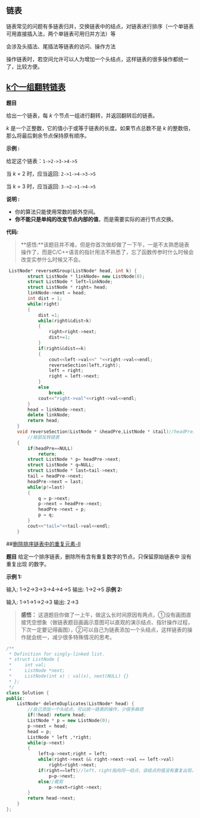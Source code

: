 ## 链表

链表常见的问题有多链表归并，交换链表中的结点，对链表进行排序（一个单链表可用直接插入法，两个单链表可用归并方法）等

会涉及头插法、尾插法等链表的访问、操作方法

操作链表时，若空间允许可以人为增加一个头结点，这样链表的很多操作都统一了，比较方便。



## [k个一组翻转链表](https://leetcode-cn.com/problems/reverse-nodes-in-k-group/)

**题目**

给出一个链表，每 *k* 个节点一组进行翻转，并返回翻转后的链表。

*k* 是一个正整数，它的值小于或等于链表的长度。如果节点总数不是 *k* 的整数倍，那么将最后剩余节点保持原有顺序。

**示例 :**

给定这个链表：`1->2->3->4->5`

当 *k* = 2 时，应当返回: `2->1->4->3->5`

当 *k* = 3 时，应当返回: `3->2->1->4->5`

**说明 :**

+ 你的算法只能使用常数的额外空间。
+ **你不能只是单纯的改变节点内部的值**，而是需要实际的进行节点交换。

**代码:**
> **感悟:**该题目并不难，但是你首次做却做了一下午，一是不太熟悉链表操作了，而是C/C++语言的指针用法不熟悉了，忘了函数传参时什么时候会改变实参什么时候又不会。

```c++
 ListNode* reverseKGroup(ListNode* head, int k) {
        struct ListNode * linkNode= new ListNode(0);
        struct ListNode * left=linkNode;
        struct ListNode * right= head;
        linkNode->next = head;
        int dist = 1;
        while(right)
        {
            dist =1;
            while(right&&dist<k)
            {
                right=right->next;
                dist+=1;
            }
            if(right&&dist==k)
            {
                cout<<left->val<<" "<<right->val<<endl;
                reverseSection(left,right);
                left = right;
                right = left->next;
            }
            else
                break;
            cout<<"right->val"<<right->val<<endl;
        }
        head = linkNode->next;
        delete linkNode;
        return head;
    }
    void reverseSection(ListNode * &headPre,ListNode * &tail)//headPre是局部链表的首结点之前的一个结点（相当于头结点）
        //局部反转链表
    {
        if(headPre==NULL)
            return;
        struct ListNode * p= headPre->next;
        struct ListNode * q=NULL;
        struct ListNode * last=tail->next;
        tail = headPre->next;
        headPre->next = last;
        while(p!=last)
        {
            q = p->next; 
            p->next = headPre->next;
            headPre->next = p;
            p = q;
        }
        cout<<"tail="<<tail->val<<endl;
    }
```
##[删除排序链表中的重复元素-II](https://leetcode-cn.com/problems/remove-duplicates-from-sorted-list-ii/)

**题目**
给定一个排序链表，删除所有含有重复数字的节点，只保留原始链表中 没有重复出现 的数字。

**示例 1:**

输入: 1->2->3->3->4->4->5
输出: 1->2->5
**示例 2:**

输入: 1->1->1->2->3
输出: 2->3

>**感悟：** 这道题目你做了一上午，做这么长时间原因有两点，①没有画图直接凭空想象（做链表题目画画示意图可以直观的演示结点、指针操作过程，下次一定要记得画图），②可以自己为链表添加一个头结点，这样链表的操作就会统一，减少很多特殊情况的思考。
```cpp
/**
 * Definition for singly-linked list.
 * struct ListNode {
 *     int val;
 *     ListNode *next;
 *     ListNode(int x) : val(x), next(NULL) {}
 * };
 */
class Solution {
public:
    ListNode* deleteDuplicates(ListNode* head) {
        //自己添加一个头结点，可以统一链表的操作，少很多麻烦
        if(!head) return head;
        ListNode * p = new ListNode(0);
        p->next = head;
        head = p;
        ListNode * left ,*right;
        while(p->next)
        {
            left=p->next;right = left;
            while(right->next && right->next->val == left->val)
                right=right->next;
            if(right==left)//left，right指向同一结点，该结点的值没有重复出现，不需要裁剪这个结点
                p=p->next;
            else//裁剪
                p->next=right->next;
        }
        return head->next;
    }
};
```